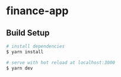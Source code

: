 # finance-app

## Build Setup

```bash
# install dependencies
$ yarn install

# serve with hot reload at localhost:3000
$ yarn dev
```
